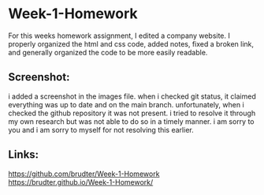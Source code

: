 # Week-1-Homework
For this weeks homework assignment, I edited a company website. I properly organized the html and css code, added notes, fixed a broken link, and generally organized the code to be more easily readable.

## Screenshot:
i added a screenshot in the images file. when i checked git status, it claimed 
everything was up to date and on the main branch. unfortunately, when i checked 
the github repository it was not present. i tried to resolve it through my own 
research but was not able to do so in a timely manner.
i am sorry to you and i am sorry to myself for not resolving this earlier.

## Links: 
https://github.com/brudter/Week-1-Homework
https://brudter.github.io/Week-1-Homework/
